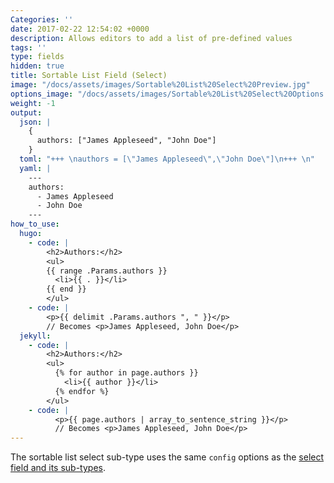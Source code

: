 ```yaml
---
Categories: ''
date: 2017-02-22 12:54:02 +0000
description: Allows editors to add a list of pre-defined values
tags: ''
type: fields
hidden: true
title: Sortable List Field (Select) 
image: "/docs/assets/images/Sortable%20List%20Select%20Preview.jpg"
options_image: "/docs/assets/images/Sortable%20List%20Select%20Options.jpg"
weight: -1
output:
  json: |
    {
      authors: ["James Appleseed", "John Doe"]
    }
  toml: "+++ \nauthors = [\"James Appleseed\",\"John Doe\"]\n+++ \n"
  yaml: |
    ---
    authors:
      - James Appleseed
      - John Doe
    ---
how_to_use:
  hugo: 
    - code: |
        <h2>Authors:</h2>
        <ul>
        {{ range .Params.authors }}
          <li>{{ . }}</li>
        {{ end }}
        </ul>
    - code: |
        <p>{{ delimit .Params.authors ", " }}</p>
        // Becomes <p>James Appleseed, John Doe</p>
  jekyll: 
    - code: |
        <h2>Authors:</h2>
        <ul>
          {% for author in page.authors }}
            <li>{{ author }}</li>
          {% endfor %}
        </ul>
    - code: |
          <p>{{ page.authors | array_to_sentence_string }}</p>
          // Becomes <p>James Appleseed, John Doe</p>
---
```

The sortable list select sub-type uses the same `config` options as the [select field and its sub-types](/docs/front-matter-fields/select-field/).
